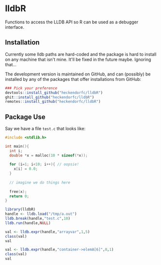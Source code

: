 # lldbR

Functions to access the LLDB API so R can be used as a debugger interface.


## Installation

Currently some lldb paths are hard-coded and the package is hard to install on any machine that isn't mine. It'll be fixed in the future maybe.  Ignoring that...

The development version is maintained on GitHub, and can (possibly) be installed by any of the packages that offer installations from GitHub:

```r
### Pick your preference
devtools::install_github("heckendorfc/lldbR")
ghit::install_github("heckendorfc/lldbR")
remotes::install_github("heckendorfc/lldbR")
```



## Package Use

Say we have a file `test.c` that looks like:

```c
#include <stdlib.h>

int main(){
  int i;
  double *x = malloc(10 * sizeof(*x));
  
  for (i=1; i<10; i++){ // oopsie!
    x[i] = 0.0;
  }
  
  // imagine we do things here
  
  free(x);
  return 0;
}
```

```r
library(lldbR)
handle <- lldb.load("/tmp/a.out")
lldb.break(handle,"test.c",10)
lldb.run(handle,NULL)

val <- lldb.expr(handle,"arrayvar",1,5)
class(val)
val

val <- lldb.expr(handle,"container->elemA[6]",0,1)
class(val)
val

